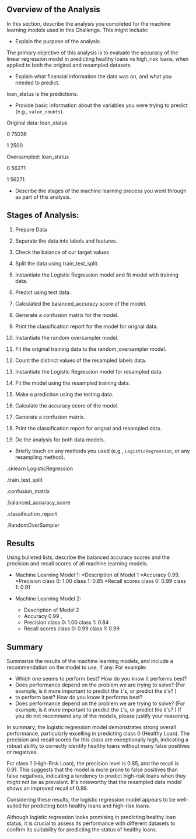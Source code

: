 

## Overview of the Analysis

In this section, describe the analysis you completed for the machine learning models used in this Challenge. This might include:

* Explain the purpose of the analysis.

The primary objective of this analysis is to evaluate the accuracy of the linear regression model in predicting healthy loans vs high_risk loans, when applied to both the original and resampled datasets.

* Explain what financial information the data was on, and what you needed to predict.

loan_status is the predictions.

* Provide basic information about the variables you were trying to predict (e.g., `value_counts`).

Original data:
loan_status

0     75036

1     2500

Oversampled:
loan_status

0    56271

1    56271


* Describe the stages of the machine learning process you went through as part of this analysis.

## Stages of Analysis:

1. Prepare Data

2. Separate the data into labels and features.

3. Check the balance of our target values

4. Split the data using train_test_split.

5. Instantiate the Logistic Regression model and fit model with training data.

6. Predict using test data.

7. Calculated the balanced_accuracy score of the model.
   
8. Generate a confusion matrix for the model.
   
9. Print the classification report for the model for orignal data.
    
10. Instantiate the random oversampler model.
    
11. Fit the original training data to the random_oversampler model.
    
12. Count the distinct values of the resampled labels data.
    
13. Instantiate the Logistic Regression model for resampled data.
    
14. Fit the model using the resampled training data.
    
15. Make a prediction using the testing data.
    
16. Calculate the accuracy score of the model.
    
17. Generate a confusion matrix.
    
19. Print the classification report for orignal and resampled data.
    
21. Do the analysis for both data models.

* Briefly touch on any methods you used (e.g., `LogisticRegression`, or any resampling method).

.sklearn LogisticRegression

.train_test_split

.confusion_matrix

.balanced_accuracy_score

.classification_report

.RandomOverSampler


## Results

Using bulleted lists, describe the balanced accuracy scores and the precision and recall scores of all machine learning models.

* Machine Learning Model 1:
  *Description of Model 1 
  *Accuracy 0.99,
  *Precision class 0: 1.00
             class 1: 0.85
  *Recall scores class 0: 0.99
                 class 1: 0.91
    


* Machine Learning Model 2:
  * Description of Model 2 
  * Accuracy 0.99 , 
  * Precision class 0: 1.00
              class 1: 0.84
  * Recall scores class 0: 0.99
                  class 1: 0.99



## Summary

Summarize the results of the machine learning models, and include a recommendation on the model to use, if any. For example:
* Which one seems to perform best? How do you know it performs best?
* Does performance depend on the problem we are trying to solve? (For example, is it more important to predict the `1`'s, or predict the `0`'s? )
* to perform best? How do you know it performs best?
* Does performance depend on the problem we are trying to solve? (For example, is it more important to predict the `1`'s, or predict the `0`'s? )
If you do not recommend any of the models, please justify your reasoning.

In summary, the logistic regression model demonstrates strong overall performance, particularly excelling in predicting class 0 (Healthy Loan). The precision and recall scores for this class are exceptionally high, indicating a robust ability to correctly identify healthy loans without many false positives or negatives.

For class 1 (High-Risk Loan), the precision level is 0.85, and the recall is 0.91. This suggests that the model is more prone to false positives than false negatives, indicating a tendency to predict high-risk loans when they might not be as prevalent. It's noteworthy that the resampled data model shows an improved recall of 0.99.


Considering these results, the logistic regression model appears to be well-suited for predicting both healthy loans and high-risk loans. 

Although logistic regression looks promising in predicting healthy loan status, it is crucial to assess its performance with different datasets to confirm its suitability for predicting the status of healthy loans.



